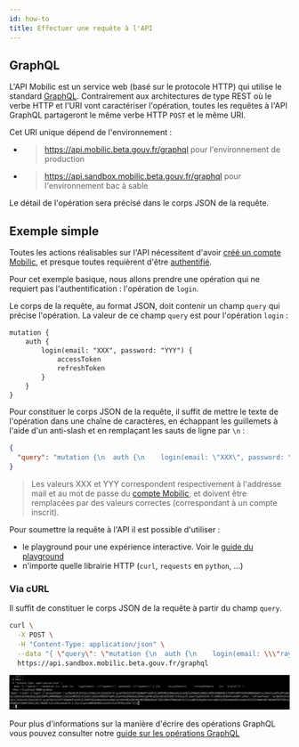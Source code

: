 ```yaml
---
id: how-to
title: Effectuer une requête à l'API
---
```


## GraphQL

L'API Mobilic est un service web (basé sur le protocole HTTP) qui utilise le standard [GraphQL](https://graphql.org/). Contrairement aux architectures de type REST où le verbe HTTP et l'URI vont caractériser l'opération, toutes les requêtes à l'API GraphQL partageront le même verbe HTTP `POST` et le même URI.

Cet URI unique dépend de l'environnement :

- > https://api.mobilic.beta.gouv.fr/graphql pour l'environnement de production

- > https://api.sandbox.mobilic.beta.gouv.fr/graphql pour l'environnement bac à sable

Le détail de l'opération sera précisé dans le corps JSON de la requête.

## Exemple simple

Toutes les actions réalisables sur l'API nécessitent d'avoir [créé un compte Mobilic](signup.md), et presque toutes requièrent d'être [authentifié](auth.md).

Pour cet exemple basique, nous allons prendre une opération qui ne requiert pas l'authentification : l'opération de `login`.

Le corps de la requête, au format JSON, doit contenir un champ `query` qui précise l'opération. La valeur de ce champ `query` est pour l'opération `login` :

```
mutation {
    auth {
        login(email: "XXX", password: "YYY") {
            accessToken
    	    refreshToken
  	    }
    }
}
```

Pour constituer le corps JSON de la requête, il suffit de mettre le texte de l'opération dans une chaîne de caractères, en échappant les guillemets à l'aide d'un anti-slash et en remplaçant les sauts de ligne par `\n` :

```json
{
  "query": "mutation {\n  auth {\n    login(email: \"XXX\", password: \"YYY\",) {\n      accessToken\n      refreshToken\n    }\n   }\n}\n"
}
```

> Les valeurs XXX et YYY correspondent respectivement à l'addresse mail et au mot de passe du [compte Mobilic](signup.md), et doivent être remplacées par des valeurs correctes (correspondant à un compte inscrit).

Pour soumettre la requête à l'API il est possible d'utiliser :

- le playground pour une expérience interactive. Voir le [guide du playground](playground.md)
- n'importe quelle librairie HTTP (`curl`, `requests` en `python`, ...)

### Via cURL

Il suffit de constituer le corps JSON de la requête à partir du champ `query`.

```bash
curl \
  -X POST \
  -H "Content-Type: application/json" \
  --data "{ \"query\": \"mutation {\n  auth {\n    login(email: \\\"rayann\\\", password: \\\"rayann\\\",) {\n      accessToken\n      refreshToken\n    }\n   }\n}\n\"}" \
  https://api.sandbox.mobilic.beta.gouv.fr/graphql
```

![curl-example.png](assets/curl-example.png)

Pour plus d'informations sur la manière d'écrire des opérations GraphQL vous pouvez consulter notre [guide sur les opérations GraphQL](graphql.md)
